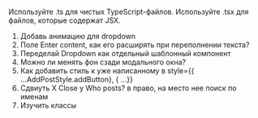 Используйте .ts для чистых TypeScript-файлов.
Используйте .tsx для файлов, которые содержат JSX.

1. Добавь анимацию для dropdown
2. Поле Enter content, как его расширять при переполнении текста?
3. Переделай Dropdown как отдельный шаблонный компонент
4. Можно ли менять фон сзади модального окна?
5. Как добавить стиль к уже написанному в style={{ ...AddPostStyle.addButton}, { ...}}
6. Сдвиуть X Close у Who posts? в право, на место нее поиск по именам
7. Изучить классы